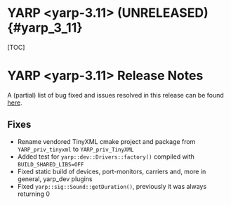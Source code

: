 YARP <yarp-3.11> (UNRELEASED)                                         {#yarp_3_11}
============================

[TOC]

YARP <yarp-3.11> Release Notes
=============================


A (partial) list of bug fixed and issues resolved in this release can be found
[here](https://github.com/robotology/yarp/issues?q=label%3A%22Fixed+in%3A+YARP+yarp-3.11%22).

Fixes
-----

* Rename vendored TinyXML cmake project and package from `YARP_priv_tinyxml` to `YARP_priv_TinyXML`
* Added test for `yarp::dev::Drivers::factory()` compiled with `BUILD_SHARED_LIBS=OFF`
* Fixed static build of devices, port-monitors, carriers and, more in general, yarp_dev plugins
* Fixed `yarp::sig::Sound::getDuration()`, previously it was always returning 0

